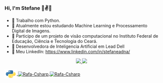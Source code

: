 ### Hi, I'm Stefane 👋✌🖖



- 🔭 Trabalho com Python.
- 🌱 Atualmente estou estudando Machine Learning e Processamento Digital de Imagens.
- 👯 Participo de um projeto de visão computacional no Instituto Federal de Educação, Ciência e Tecnologia do Ceará.
- 👯 Desenvolvedora de Inteligencia Artificial em Lead Dell
- 💬 Meu LinkedIn: https://www.linkedin.com/in/stefaneadna/

<div align="center">
  <a href="https://github.com/doissegundos">
  <img height="180em" src="https://github-readme-stats.vercel.app/api?username=doissegundos&show_icons=true&theme=dracula&include_all_commits=true&count_private=true"/>
  <img height="180em" src="https://github-readme-stats.vercel.app/api/top-langs/?username=doissegundos&layout=compact&langs_count=7&theme=dracula"/>
</div>

<div style="display: inline_block"><br>
  <img align="center" alt="Rafa-Python" height="30" width="40" src="https://raw.githubusercontent.com/devicons/devicon/master/icons/python/python-original.svg">
  <img align="center" alt="Rafa-Csharp" height="30" width="40" src="https://cdn.jsdelivr.net/gh/devicons/devicon/icons/tensorflow/tensorflow-original.svg">
  <img align="center" alt="Rafa-Csharp" height="30" width="40" src="https://cdn.jsdelivr.net/gh/devicons/devicon/icons/pandas/pandas-original-wordmark.svg">
</div>

